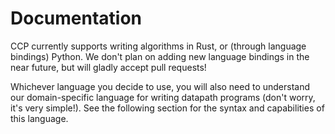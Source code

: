 # Documentation

CCP currently supports writing algorithms in Rust, or (through language bindings) Python. 
We don't plan on adding new language bindings in the near future, but will gladly accept pull requests!

Whichever language you decide to use, you will also need to understand our domain-specific language
for writing datapath programs (don't worry, it's very simple!).
See the following section for the syntax and capabilities of this
language. 
